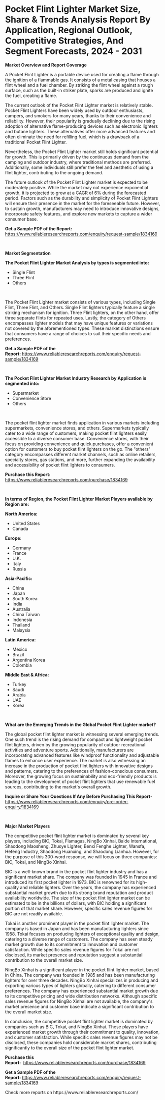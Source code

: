 <p><h1>Pocket Flint Lighter Market Size, Share & Trends Analysis Report By Application, Regional Outlook, Competitive Strategies, And Segment Forecasts, 2024 - 2031</h1></p><p><strong>Market Overview and Report Coverage</strong></p>
<p><p>A Pocket Flint Lighter is a portable device used for creating a flame through the ignition of a flammable gas. It consists of a metal casing that houses a flint wheel and a fuel chamber. By striking the flint wheel against a rough surface, such as the built-in striker plate, sparks are produced and ignite the fuel, creating a flame.</p><p>The current outlook of the Pocket Flint Lighter market is relatively stable. Pocket Flint Lighters have been widely used by outdoor enthusiasts, campers, and smokers for many years, thanks to their convenience and reliability. However, their popularity is gradually declining due to the rising adoption of alternative flame-producing devices such as electronic lighters and butane lighters. These alternatives offer more advanced features and often eliminate the need for refilling fuel, which is a drawback of a traditional Pocket Flint Lighter.</p><p>Nevertheless, the Pocket Flint Lighter market still holds significant potential for growth. This is primarily driven by the continuous demand from the camping and outdoor industry, where traditional methods are preferred. Additionally, some individuals still prefer the feel and aesthetic of using a flint lighter, contributing to the ongoing demand.</p><p>The future outlook of the Pocket Flint Lighter market is expected to be moderately positive. While the market may not experience exponential growth, it is projected to grow at a CAGR of 6% during the forecasted period. Factors such as the durability and simplicity of Pocket Flint Lighters will ensure their presence in the market for the foreseeable future. However, to sustain growth, manufacturers may need to introduce innovative designs, incorporate safety features, and explore new markets to capture a wider consumer base.</p></p>
<p><strong>Get a Sample PDF of the Report:</strong> <a href="https://www.reliableresearchreports.com/enquiry/request-sample/1834169">https://www.reliableresearchreports.com/enquiry/request-sample/1834169</a></p>
<p>&nbsp;</p>
<p><strong>Market Segmentation</strong></p>
<p><strong>The Pocket Flint Lighter Market Analysis by types is segmented into:</strong></p>
<p><ul><li>Single Flint</li><li>Three Flint</li><li>Others</li></ul></p>
<p>&nbsp;</p>
<p><p>The Pocket Flint Lighter market consists of various types, including Single Flint, Three Flint, and Others. Single Flint lighters typically feature a single striking mechanism for ignition. Three Flint lighters, on the other hand, offer three separate flints for repeated uses. Lastly, the category of Others encompasses lighter models that may have unique features or variations not covered by the aforementioned types. These market distinctions ensure that consumers have a range of choices to suit their specific needs and preferences.</p></p>
<p><strong>Get a Sample PDF of the Report:</strong>&nbsp;<a href="https://www.reliableresearchreports.com/enquiry/request-sample/1834169">https://www.reliableresearchreports.com/enquiry/request-sample/1834169</a></p>
<p>&nbsp;</p>
<p><strong>The Pocket Flint Lighter Market Industry Research by Application is segmented into:</strong></p>
<p><ul><li>Supermarket</li><li>Convenience Store</li><li>Others</li></ul></p>
<p>&nbsp;</p>
<p><p>The pocket flint lighter market finds application in various markets including supermarkets, convenience stores, and others. Supermarkets typically cater to a wide range of customers, making pocket flint lighters easily accessible to a diverse consumer base. Convenience stores, with their focus on providing convenience and quick purchases, offer a convenient option for customers to buy pocket flint lighters on the go. The "others" category encompasses different market channels, such as online retailers, specialty stores, gas stations, and more, further expanding the availability and accessibility of pocket flint lighters to consumers.</p></p>
<p><strong>Purchase this Report:</strong>&nbsp; <a href="https://www.reliableresearchreports.com/purchase/1834169">https://www.reliableresearchreports.com/purchase/1834169</a></p>
<p>&nbsp;</p>
<p><strong>In terms of Region, the Pocket Flint Lighter Market Players available by Region are:</strong></p>
<p>
    <p> <strong> North America: </strong>
        <ul>
            <li>United States</li>
            <li>Canada</li>
        </ul>
        </p> 
    <p> <strong> Europe: </strong>
        <ul>
            <li>Germany</li>
            <li>France</li>
            <li>U.K.</li>
            <li>Italy</li>
            <li>Russia</li>
        </ul>
        </p> 
    <p> <strong> Asia-Pacific: </strong>
        <ul>
            <li>China</li>
            <li>Japan</li>
            <li>South Korea</li>
            <li>India</li>
            <li>Australia</li>
            <li>China Taiwan</li>
            <li>Indonesia</li>
            <li>Thailand</li>
            <li>Malaysia</li>
        </ul>
        </p> 
    <p> <strong> Latin America: </strong>
        <ul>
            <li>Mexico</li>
            <li>Brazil</li>
            <li>Argentina Korea</li>
            <li>Colombia</li>
        </ul>
        </p> 
    <p> <strong> Middle East & Africa: </strong>
        <ul>
            <li>Turkey</li>
            <li>Saudi</li>
            <li>Arabia</li>
            <li>UAE</li>
            <li>Korea</li>
        </ul>
    </p>
    </p>
<p>&nbsp;</p>
<p><strong>What are the Emerging Trends in the Global Pocket Flint Lighter market?</strong></p>
<p><p>The global pocket flint lighter market is witnessing several emerging trends. One such trend is the rising demand for compact and lightweight pocket flint lighters, driven by the growing popularity of outdoor recreational activities and adventure sports. Additionally, manufacturers are incorporating advanced features like windproof functionality and adjustable flames to enhance user experience. The market is also witnessing an increase in the production of pocket flint lighters with innovative designs and patterns, catering to the preferences of fashion-conscious consumers. Moreover, the growing focus on sustainability and eco-friendly products is leading to the development of pocket flint lighters that use renewable fuel sources, contributing to the market's overall growth.</p></p>
<p><strong>Inquire or Share Your Questions If Any Before Purchasing This Report</strong>- <a href="https://www.reliableresearchreports.com/enquiry/pre-order-enquiry/1834169">https://www.reliableresearchreports.com/enquiry/pre-order-enquiry/1834169</a></p>
<p>&nbsp;</p>
<p><strong>Major Market Players</strong></p>
<p><p>The competitive pocket flint lighter market is dominated by several key players, including BIC, Tokai, Flamagas, NingBo Xinhai, Baide International, Shaodong Maosheng, Zhuoye Lighter, Benxi Fenghe Lighter, Wansfa, Hefeng Industry, Shaodong Huanxing, and Shaodong Lianhua. However, for the purpose of this 300-word response, we will focus on three companies: BIC, Tokai, and NingBo Xinhai.</p><p>BIC is a well-known brand in the pocket flint lighter industry and has a significant market share. The company was founded in 1945 in France and introduced its first pocket lighter in 1973. BIC is renowned for its high-quality and reliable lighters. Over the years, the company has experienced substantial market growth due to its strong brand reputation and product availability worldwide. The size of the pocket flint lighter market can be estimated to be in the billions of dollars, with BIC holding a significant portion of that market share. However, specific sales revenue figures for BIC are not readily available.</p><p>Tokai is another prominent player in the pocket flint lighter market. The company is based in Japan and has been manufacturing lighters since 1958. Tokai focuses on producing lighters of exceptional quality and design, catering to a diverse range of customers. The company has seen steady market growth due to its commitment to innovation and customer satisfaction. While specific sales revenue figures for Tokai are not disclosed, its market presence and reputation suggest a substantial contribution to the overall market size.</p><p>NingBo Xinhai is a significant player in the pocket flint lighter market, based in China. The company was founded in 1985 and has been manufacturing lighters for over three decades. NingBo Xinhai specializes in producing and exporting various types of lighters globally, catering to different consumer preferences. The company has experienced substantial market growth due to its competitive pricing and wide distribution networks. Although specific sales revenue figures for NingBo Xinhai are not available, the company's market presence and customer base indicate a significant contribution to the overall market size.</p><p>In conclusion, the competitive pocket flint lighter market is dominated by companies such as BIC, Tokai, and NingBo Xinhai. These players have experienced market growth through their commitment to quality, innovation, and customer satisfaction. While specific sales revenue figures may not be disclosed, these companies hold considerable market shares, contributing significantly to the overall size of the pocket flint lighter market.</p></p>
<p><strong>Purchase this Report:</strong>&nbsp;&nbsp;<a href="https://www.reliableresearchreports.com/purchase/1834169">https://www.reliableresearchreports.com/purchase/1834169</a></p>
<p></p>
<p><strong>Get a Sample PDF of the Report:</strong>&nbsp;<a href="https://www.reliableresearchreports.com/enquiry/request-sample/1834169">https://www.reliableresearchreports.com/enquiry/request-sample/1834169</a></p>
<p>Check more reports on https://www.reliableresearchreports.com/</p>